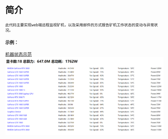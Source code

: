 # 简介
    此代码主要实现web端远程监视矿机，以及采用邮件的方式报告矿机工作状态的变动与异常状况。
#### 示例：
   [机器状态示范](http://101.132.155.12:5000/)
![Image text](https://github.com/zhaokun0/minner/blob/master/IMG/web.png)
